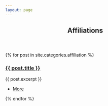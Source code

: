 ```yaml
---
layout: page
---
```


<section>
	<header class="major">
		<h2><a id="affiliations">Affiliations</a></h2>
	</header>
	<div class="posts">
	{% for post in site.categories.affiliation %}
		<article>
			<a href="{{ site.baseurl }}{{ post.url }}" class="image"><img src="{{ post.image }}" alt="" /></a>
			<h3><a href="{{ site.baseurl }}{{ post.url }}">{{ post.title }}</a></h3>
			<p>{{ post.excerpt }}</p>
			<ul class="actions">
				<li><a href="{{ post.url }}" class="button">More</a></li>
			</ul>
		</article>
	{% endfor %}
	</div>
</section>

